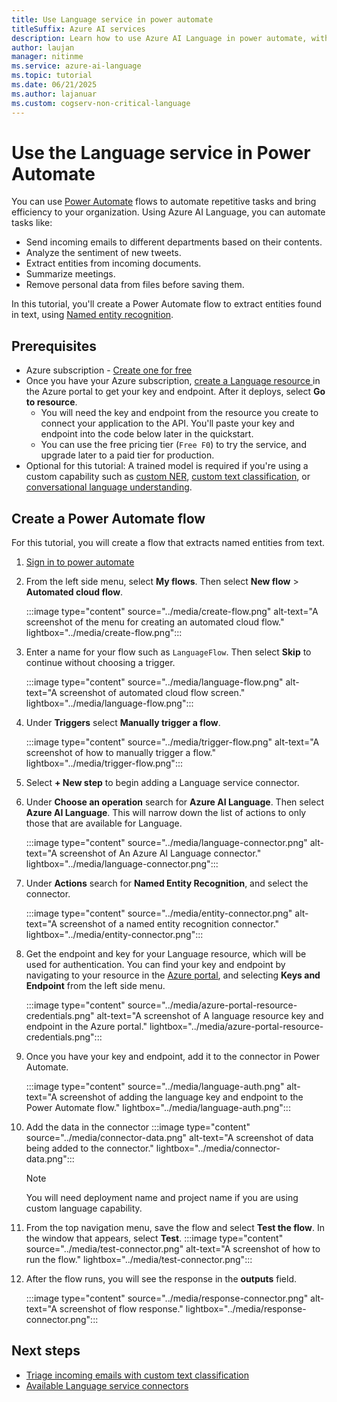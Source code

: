 ```yaml
---
title: Use Language service in power automate
titleSuffix: Azure AI services
description: Learn how to use Azure AI Language in power automate, without writing code.
author: laujan
manager: nitinme
ms.service: azure-ai-language
ms.topic: tutorial
ms.date: 06/21/2025
ms.author: lajanuar
ms.custom: cogserv-non-critical-language
---
```


#  Use the Language service in Power Automate

You can use [Power Automate](/power-automate/getting-started) flows to automate repetitive tasks and bring efficiency to your organization. Using Azure AI Language, you can automate tasks like:
* Send incoming emails to different departments based on their contents. 
* Analyze the sentiment of new tweets.
* Extract entities from incoming documents. 
* Summarize meetings.
* Remove personal data from files before saving them.

In this tutorial, you'll create a Power Automate flow to extract entities found in text, using [Named entity recognition](../named-entity-recognition/overview.md).

## Prerequisites
* Azure subscription - [Create one for free](https://azure.microsoft.com/free/cognitive-services)
* Once you have your Azure subscription, <a href="https://portal.azure.com/#create/Microsoft.CognitiveServicesTextAnalytics"  title="Create a Language resource"  target="_blank">create a Language resource </a> in the Azure portal to get your key and endpoint.  After it deploys, select **Go to resource**.
    * You will need the key and endpoint from the resource you create to connect your application to the API. You'll paste your key and endpoint into the code below later in the quickstart.
    * You can use the free pricing tier (`Free F0`) to try the service, and upgrade later to a paid tier for production.
* Optional for this tutorial: A trained model is required if you're using a custom capability such as [custom NER](../custom-named-entity-recognition/overview.md), [custom text classification](../custom-text-classification/overview.md), or [conversational language understanding](../conversational-language-understanding/overview.md).

## Create a Power Automate flow

For this tutorial, you will create a flow that extracts named entities from text.

1. [Sign in to power automate](https://make.powerautomate.com/)

1. From the left side menu, select **My flows**. Then select **New flow** > **Automated cloud flow**.

    :::image type="content" source="../media/create-flow.png" alt-text="A screenshot of the menu for creating an automated cloud flow." lightbox="../media/create-flow.png":::

1. Enter a name for your flow such as `LanguageFlow`. Then select **Skip** to continue without choosing a trigger.

    :::image type="content" source="../media/language-flow.png" alt-text="A screenshot of automated cloud flow screen." lightbox="../media/language-flow.png":::

1. Under **Triggers** select **Manually trigger a flow**.

    :::image type="content" source="../media/trigger-flow.png" alt-text="A screenshot of how to manually trigger a flow." lightbox="../media/trigger-flow.png":::

1. Select **+ New step** to begin adding a Language service connector. 

1. Under **Choose an operation** search for **Azure AI Language**. Then select **Azure AI Language**. This will narrow down the list of actions to only those that are available for Language.

    :::image type="content" source="../media/language-connector.png" alt-text="A screenshot of An Azure AI Language connector." lightbox="../media/language-connector.png":::

1. Under **Actions** search for **Named Entity Recognition**, and select the connector. 

    :::image type="content" source="../media/entity-connector.png" alt-text="A screenshot of a named entity recognition connector." lightbox="../media/entity-connector.png":::

1. Get the endpoint and key for your Language resource, which will be used for authentication. You can find your key and endpoint by navigating to your resource in the [Azure portal](https://portal.azure.com), and selecting **Keys and Endpoint** from the left side menu.

    :::image type="content" source="../media/azure-portal-resource-credentials.png" alt-text="A screenshot of A language resource key and endpoint in the Azure portal." lightbox="../media/azure-portal-resource-credentials.png":::

1. Once you have your key and endpoint, add it to the connector in Power Automate.
 
    :::image type="content" source="../media/language-auth.png" alt-text="A screenshot of adding the language key and endpoint to the Power Automate flow." lightbox="../media/language-auth.png":::

1. Add the data in the connector
:::image type="content" source="../media/connector-data.png" alt-text="A screenshot of data being added to the connector." lightbox="../media/connector-data.png":::
    
    > [!NOTE]
    > You will need deployment name and project name if you are using custom language capability.
    
1. From the top navigation menu, save the flow and select **Test the flow**. In the window that appears, select **Test**. 
:::image type="content" source="../media/test-connector.png" alt-text="A screenshot of how to run the flow." lightbox="../media/test-connector.png":::

1. After the flow runs, you will see the response in the **outputs** field.

    :::image type="content" source="../media/response-connector.png" alt-text="A screenshot of flow response." lightbox="../media/response-connector.png":::

## Next steps 

* [Triage incoming emails with custom text classification](../custom-text-classification/tutorials/triage-email.md)
* [Available Language service connectors](/connectors/cognitiveservicestextanalytics)


